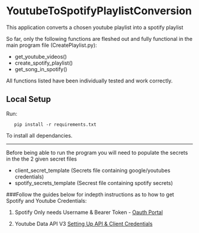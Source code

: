 # YoutubeToSpotifyPlaylistConversion
This application converts a chosen youtube playlist into a spotify playlist

So far, only the following functions are fleshed out and fully functional in the main program file (CreatePlaylist.py):

   * get_youtube_videos()
   * create_spotify_playlist()
   * get_song_in_spotify()
    
All functions listed have been individually tested and work correctly.  

## Local Setup

Run:

       pip install -r requirements.txt

To install all dependancies.

-------------------------------------------------------------------------------------

Before being able to run the program you will need to populate the secrets in the the 2 given secret files

* client_secret_template (Secrets file containing google/youtubes credentials)
* spotify_secrets_template (Secrest file containing spotify secrets)

###Follow the guides below for indepth instructions as to how to get Spotify and Youtube Credentials:

1. Spotify Only needs Username & Bearer Token - [Oauth Portal](https://developer.spotify.com/console/post-playlists/)

2. Youtube Data API V3 [Setting Up API & Client Credentials](https://developers.google.com/youtube/v3/getting-started/)









    


